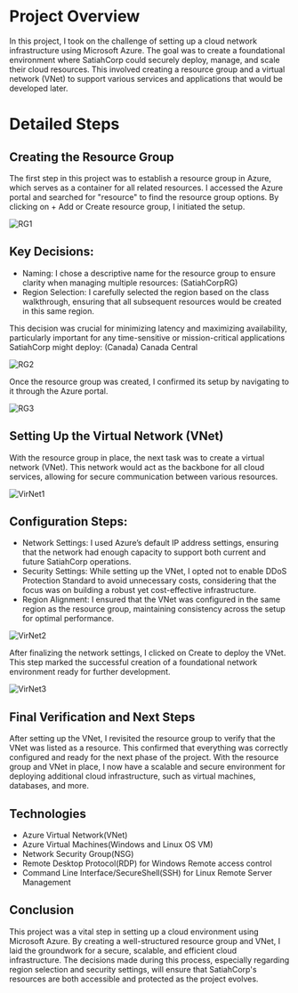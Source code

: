 # 
# Project Overview
In this project, I took on the challenge of setting up a cloud network infrastructure using Microsoft Azure. The goal was to create a foundational environment where SatiahCorp could securely deploy, manage, and scale their cloud resources. This involved creating a resource group and a virtual network (VNet) to support various services and applications that would be developed later.

# Detailed Steps
## Creating the Resource Group

The first step in this project was to establish a resource group in Azure, which serves as a container for all related resources. I accessed the Azure portal and searched for "resource" to find the resource group options. By clicking on + Add or Create resource group, I initiated the setup.

![RG1](https://github.com/user-attachments/assets/c2ce652e-8a11-4564-842b-5aba565d727b)

## Key Decisions:
- Naming: I chose a descriptive name for the resource group to ensure clarity when managing multiple resources: (SatiahCorpRG)
- Region Selection: I carefully selected the region based on the class walkthrough, ensuring that all subsequent resources would be created in this same region.

This decision was crucial for minimizing latency and maximizing availability, particularly      important for any time-sensitive or mission-critical applications SatiahCorp might deploy: (Canada) Canada Central

![RG2](https://github.com/user-attachments/assets/1b8ed564-57e9-4b57-b617-affd83d147e5)

Once the resource group was created, I confirmed its setup by navigating to it through the Azure portal.

![RG3](https://github.com/user-attachments/assets/e70add16-606b-4abf-83db-7bfb98770703)

## Setting Up the Virtual Network (VNet)
With the resource group in place, the next task was to create a virtual network (VNet). This network would act as the backbone for all cloud services, allowing for secure communication between various resources.

![VirNet1](https://github.com/user-attachments/assets/5a60e0d3-8287-46c4-b108-3c793ea8e2fc)

## Configuration Steps:
- Network Settings: I used Azure’s default IP address settings, ensuring that the network had enough capacity to support both current and future SatiahCorp operations.
- Security Settings: While setting up the VNet, I opted not to enable DDoS Protection Standard to avoid unnecessary costs, considering that the focus was on building a robust yet cost-effective infrastructure.
- Region Alignment: I ensured that the VNet was configured in the same region as the resource group, maintaining consistency across the setup for optimal performance.

![VirNet2](https://github.com/user-attachments/assets/5ade8c3a-38a2-4e9f-a878-9e0d259d6852)

After finalizing the network settings, I clicked on Create to deploy the VNet. This step marked the successful creation of a foundational network environment ready for further development.

![VirNet3](https://github.com/user-attachments/assets/97c5fce0-4794-4101-85b2-aef1ce7f4b80)

## Final Verification and Next Steps
After setting up the VNet, I revisited the resource group to verify that the VNet was listed as a resource. This confirmed that everything was correctly configured and ready for the next phase of the project. With the resource group and VNet in place, I now have a scalable and secure environment for deploying additional cloud infrastructure, such as virtual machines, databases, and more.

## Technologies
- Azure Virtual Network(VNet)
- Azure Virtual Machines(Windows and Linux OS VM)
- Network Security Group(NSG)
- Remote Desktop Protocol(RDP) for Windows Remote access control
- Command Line Interface/SecureShell(SSH) for Linux Remote Server Management

## Conclusion
This project was a vital step in setting up a cloud environment using Microsoft Azure. By creating a well-structured resource group and VNet, I laid the groundwork for a secure, scalable, and efficient cloud infrastructure. The decisions made during this process, especially regarding region selection and security settings, will ensure that SatiahCorp's resources are both accessible and protected as the project evolves.

